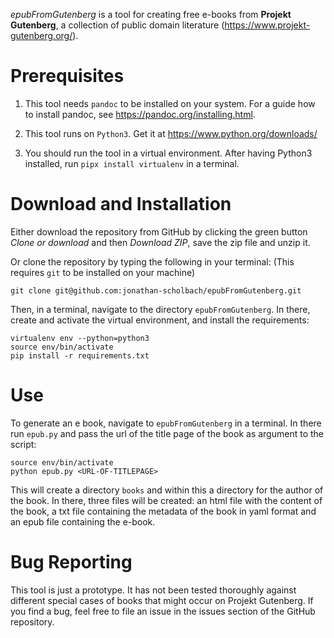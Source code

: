 _epubFromGutenberg_ is a tool for creating free e-books from __Projekt Gutenberg__, a collection of public domain literature (https://www.projekt-gutenberg.org/).

# Prerequisites

1. This tool needs `pandoc` to be installed on your system. For a guide how to install pandoc, see https://pandoc.org/installing.html.

2. This tool runs on `Python3`. Get it at https://www.python.org/downloads/

3. You should run the tool in a virtual environment. After having Python3 installed, run `pipx install virtualenv` in a terminal.


# Download and Installation

Either download the repository from GitHub by clicking the green button _Clone or download_ and then _Download ZIP_, save the zip file and unzip it.

Or clone the repository by typing the following in your terminal: (This requires `git` to be installed on your machine)

```
git clone git@github.com:jonathan-scholbach/epubFromGutenberg.git
```

Then, in a terminal, navigate to the directory `epubFromGutenberg`. In there, create and activate the virtual environment, and install the requirements:

```
virtualenv env --python=python3
source env/bin/activate
pip install -r requirements.txt
```

# Use

To generate an e book, navigate to `epubFromGutenberg` in a terminal. In there run `epub.py` and pass the url of the title page of the book as argument to the script:

```
source env/bin/activate
python epub.py <URL-OF-TITLEPAGE>
```

This will create a directory `books` and within this a directory for the author of the book. In there, three files will be created: an html file with the content of the book, a txt file containing the metadata of the book in yaml format and an epub file containing the e-book.


# Bug Reporting

This tool is just a prototype. It has not been tested thoroughly against different special cases of books that might occur on Projekt Gutenberg. If you find a bug, feel free to file an issue in the issues section of the GitHub repository.
